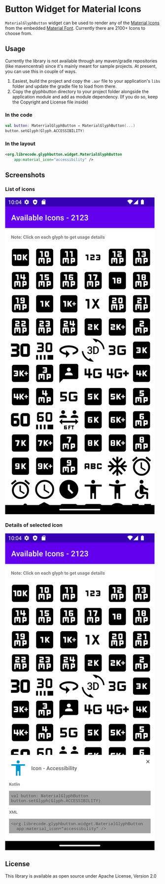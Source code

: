 # Button Widget for Material Icons
`MaterialGlyphButton` widget can be used to render any of the [Material Icons](https://fonts.google.com/icons?icon.set=Material+Icons) 
from the embedded [Material Font](https://github.com/google/material-design-icons/tree/master/font). Currently there are 2100+ Icons to choose from.

## Usage
Currently the library is not available through any maven/gradle repositories (like mavencentral) since it's mainly meant for sample projects. At present, you can use this in couple of ways.
1. Easiest, build the project and copy the `.aar` file to your application's `libs` folder and update the gradle file to load from there.
2. Copy the glyphbutton directory to your project folder alongside the application module and add as module dependency. (If you do so, keep the Copyright and License file inside)

### In the code
```kotlin
val button: MaterrialGlyphButton = MaterialGlyphButton(...)
button.setGlyph(Glyph.ACCESSIBILITY)
```
### In the layout
```xml
<org.librecode.glyphbutton.widget.MaterialGlyphButton
    app:material_icon="accessibility" />
```
## Screenshots
### List of icons
![List of Icons](./images/img.png)
### Details of selected icon
![List of Icons](./images/img_1.png) 

## License
This library is available as open source under Apache License, Version 2.0